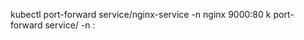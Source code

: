 kubectl port-forward service/nginx-service -n nginx 9000:80
k port-forward service/<serviceName> -n  <LocalPort>:<servicePort>
